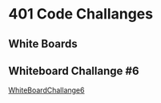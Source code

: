 # 401 Code Challanges

## White Boards

## Whiteboard Challange #6

[WhiteBoardChallange6](/javascript/code-challenges/Linked-list-insertions/)
